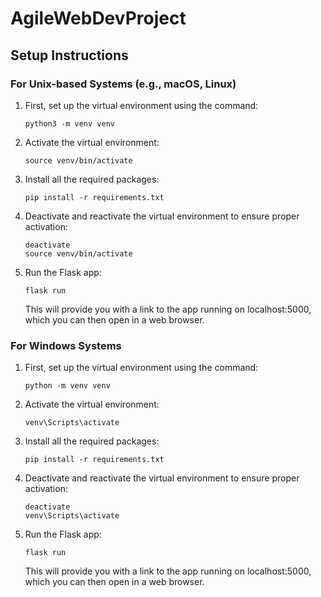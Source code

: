 # AgileWebDevProject

## Setup Instructions

### For Unix-based Systems (e.g., macOS, Linux)

1. First, set up the virtual environment using the command:

    ```
    python3 -m venv venv
    ```

2. Activate the virtual environment:

    ```
    source venv/bin/activate
    ```

3. Install all the required packages:

    ```
    pip install -r requirements.txt
    ```

4. Deactivate and reactivate the virtual environment to ensure proper activation:

    ```
    deactivate
    source venv/bin/activate
    ```

5. Run the Flask app:

    ```
    flask run
    ```

    This will provide you with a link to the app running on localhost:5000, which you can then open in a web browser.

### For Windows Systems

1. First, set up the virtual environment using the command:

    ```
    python -m venv venv
    ```

2. Activate the virtual environment:

    ```
    venv\Scripts\activate
    ```

3. Install all the required packages:

    ```
    pip install -r requirements.txt
    ```

4. Deactivate and reactivate the virtual environment to ensure proper activation:

    ```
    deactivate
    venv\Scripts\activate
    ```

5. Run the Flask app:

    ```
    flask run
    ```

    This will provide you with a link to the app running on localhost:5000, which you can then open in a web browser.
